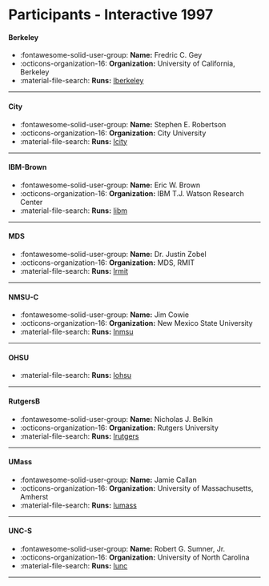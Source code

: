 # Participants - Interactive 1997 

#### Berkeley
 - :fontawesome-solid-user-group: **Name:** Fredric C. Gey
 - :octicons-organization-16: **Organization:** University of California, Berkeley
 - :material-file-search: **Runs:** [Iberkeley](./runs.md#iberkeley) 

---
#### City
 - :fontawesome-solid-user-group: **Name:** Stephen E. Robertson
 - :octicons-organization-16: **Organization:** City University
 - :material-file-search: **Runs:** [Icity](./runs.md#icity) 

---
#### IBM-Brown
 - :fontawesome-solid-user-group: **Name:** Eric W. Brown
 - :octicons-organization-16: **Organization:** IBM T.J. Watson Research Center
 - :material-file-search: **Runs:** [Iibm](./runs.md#iibm) 

---
#### MDS
 - :fontawesome-solid-user-group: **Name:** Dr. Justin Zobel
 - :octicons-organization-16: **Organization:** MDS, RMIT
 - :material-file-search: **Runs:** [Irmit](./runs.md#irmit) 

---
#### NMSU-C
 - :fontawesome-solid-user-group: **Name:** Jim Cowie
 - :octicons-organization-16: **Organization:** New Mexico State University
 - :material-file-search: **Runs:** [Inmsu](./runs.md#inmsu) 

---
#### OHSU
 - :material-file-search: **Runs:** [Iohsu](./runs.md#iohsu) 

---
#### RutgersB
 - :fontawesome-solid-user-group: **Name:** Nicholas J. Belkin
 - :octicons-organization-16: **Organization:** Rutgers University
 - :material-file-search: **Runs:** [Irutgers](./runs.md#irutgers) 

---
#### UMass
 - :fontawesome-solid-user-group: **Name:** Jamie Callan
 - :octicons-organization-16: **Organization:** University of Massachusetts, Amherst
 - :material-file-search: **Runs:** [Iumass](./runs.md#iumass) 

---
#### UNC-S
 - :fontawesome-solid-user-group: **Name:** Robert G. Sumner, Jr.
 - :octicons-organization-16: **Organization:** University of North Carolina
 - :material-file-search: **Runs:** [Iunc](./runs.md#iunc) 

---
